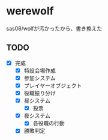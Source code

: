 # werewolf
sas08/wolfが汚かったから、書き換えた

## TODO
-[x] 完成
  -[x] 特設会場作成
  -[x] 参加システム
  -[x] プレイヤーオブジェクト
  -[x] 役職振り分け
  -[x] 昼システム
    -[x] 投票
  -[x] 夜システム
    -[x] 各役職の行動
  -[x] 勝敗判定